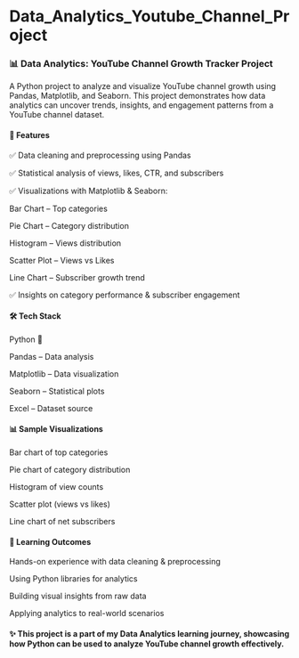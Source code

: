 # Data_Analytics_Youtube_Channel_Project

### 📊 Data Analytics: YouTube Channel Growth Tracker Project

A Python project to analyze and visualize YouTube channel growth using Pandas, Matplotlib, and Seaborn.
This project demonstrates how data analytics can uncover trends, insights, and engagement patterns from a YouTube channel dataset.

#### 🚀 Features

✅ Data cleaning and preprocessing using Pandas

✅ Statistical analysis of views, likes, CTR, and subscribers

✅ Visualizations with Matplotlib & Seaborn:

Bar Chart – Top categories

Pie Chart – Category distribution

Histogram – Views distribution

Scatter Plot – Views vs Likes

Line Chart – Subscriber growth trend

✅ Insights on category performance & subscriber engagement


#### 🛠️ Tech Stack
Python 🐍

Pandas – Data analysis

Matplotlib – Data visualization

Seaborn – Statistical plots

Excel – Dataset source

#### 📊 Sample Visualizations
Bar chart of top categories

Pie chart of category distribution

Histogram of view counts

Scatter plot (views vs likes)

Line chart of net subscribers

#### 🎯 Learning Outcomes
Hands-on experience with data cleaning & preprocessing

Using Python libraries for analytics

Building visual insights from raw data

Applying analytics to real-world scenarios

#### ✨ This project is a part of my Data Analytics learning journey, showcasing how Python can be used to analyze YouTube channel growth effectively.

